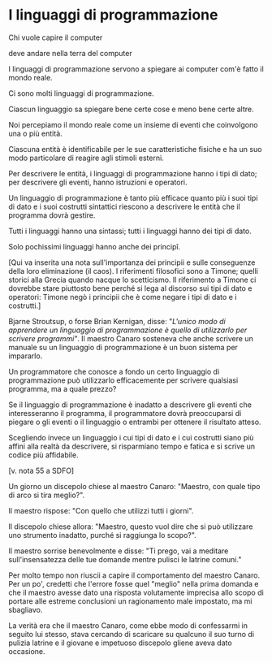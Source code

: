 I linguaggi di programmazione
=============================

Chi vuole capire il computer

deve andare nella terra del computer

I linguaggi di programmazione servono a spiegare ai computer com'è fatto
il mondo reale.

Ci sono molti linguaggi di programmazione.

Ciascun linguaggio sa spiegare bene certe cose e meno bene certe altre.

Noi percepiamo il mondo reale come un insieme di eventi che coinvolgono
una o più entità.

Ciascuna entità è identificabile per le sue caratteristiche fisiche e ha
un suo modo particolare di reagire agli stimoli esterni.

Per descrivere le entità, i linguaggi di programmazione hanno i tipi di
dato; per descrivere gli eventi, hanno istruzioni e operatori.

Un linguaggio di programmazione è tanto più efficace quanto più i suoi
tipi di dato e i suoi costrutti sintattici riescono a descrivere le
entità che il programma dovrà gestire.

Tutti i linguaggi hanno una sintassi; tutti i linguaggi hanno dei tipi
di dato.

Solo pochissimi linguaggi hanno anche dei principî.

\[Qui va inserita una nota sull\'importanza dei principii e sulle
conseguenze della loro eliminazione (il caos). I riferimenti filosofici
sono a Timone; quelli storici alla Grecia quando nacque lo scetticismo.
Il riferimento a Timone ci dovrebbe stare piuttosto bene perché si lega
al discorso sui tipi di dato e operatori: Timone negò i principii che è
come negare i tipi di dato e i costrutti.\]

Bjarne Stroutsup, o forse Brian Kernigan, disse: "*L'unico modo di
apprendere un linguaggio di programmazione è quello di utilizzarlo per
scrivere programmi"*. Il maestro Canaro sosteneva che anche scrivere un
manuale su un linguaggio di programmazione è un buon sistema per
impararlo.

Un programmatore che conosce a fondo un certo linguaggio di
programmazione può utilizzarlo efficacemente per scrivere qualsiasi
programma, ma a quale prezzo?

Se il linguaggio di programmazione è inadatto a descrivere gli eventi
che interesseranno il programma, il programmatore dovrà preoccuparsi di
piegare o gli eventi o il linguaggio o entrambi per ottenere il
risultato atteso.

Scegliendo invece un linguaggio i cui tipi di dato e i cui costrutti
siano più affini alla realtà da descrivere, si risparmiano tempo e
fatica e si scrive un codice più affidabile.

\[v. nota 55 a SDFO\]

Un giorno un discepolo chiese al maestro Canaro: "Maestro, con quale
tipo di arco si tira meglio?".

Il maestro rispose: "Con quello che utilizzi tutti i giorni".

Il discepolo chiese allora: "Maestro, questo vuol dire che si può
utilizzare uno strumento inadatto, purché si raggiunga lo scopo?".

Il maestro sorrise benevolmente e disse: "Ti prego, vai a meditare
sull\'insensatezza delle tue domande mentre pulisci le latrine comuni."

Per molto tempo non riuscii a capire il comportamento del maestro
Canaro. Per un po\', credetti che l\'errore fosse quel "meglio" nella
prima domanda e che il maestro avesse dato una risposta volutamente
imprecisa allo scopo di portare alle estreme conclusioni un ragionamento
male impostato, ma mi sbagliavo.

La verità era che il maestro Canaro, come ebbe modo di confessarmi in
seguito lui stesso, stava cercando di scaricare su qualcuno il suo turno
di pulizia latrine e il giovane e impetuoso discepolo gliene aveva dato
occasione.
